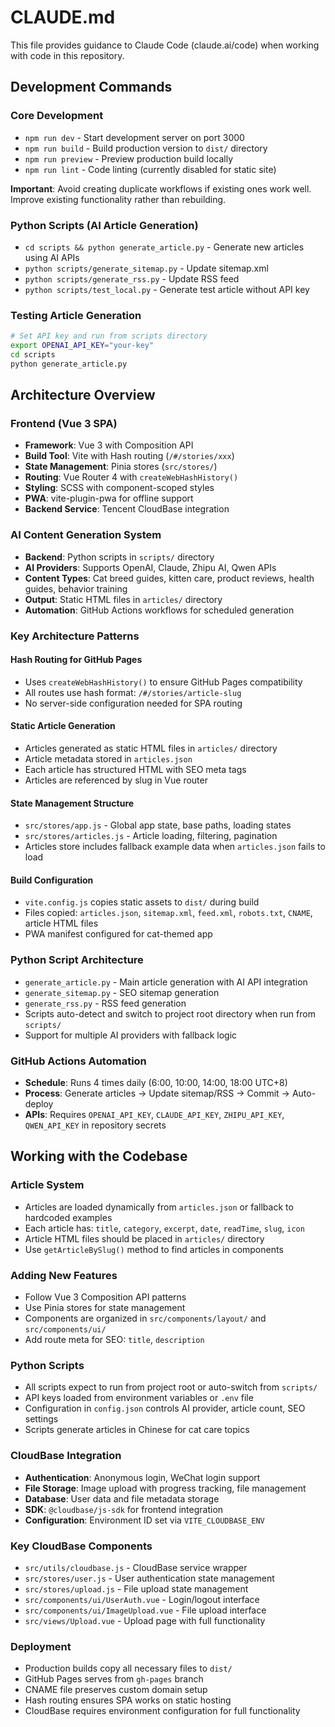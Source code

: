 # CLAUDE.md

This file provides guidance to Claude Code (claude.ai/code) when working with code in this repository.

## Development Commands

### Core Development
- `npm run dev` - Start development server on port 3000
- `npm run build` - Build production version to `dist/` directory
- `npm run preview` - Preview production build locally
- `npm run lint` - Code linting (currently disabled for static site)

**Important**: Avoid creating duplicate workflows if existing ones work well. Improve existing functionality rather than rebuilding.

### Python Scripts (AI Article Generation)
- `cd scripts && python generate_article.py` - Generate new articles using AI APIs
- `python scripts/generate_sitemap.py` - Update sitemap.xml
- `python scripts/generate_rss.py` - Update RSS feed
- `python scripts/test_local.py` - Generate test article without API key

### Testing Article Generation
```bash
# Set API key and run from scripts directory
export OPENAI_API_KEY="your-key"
cd scripts
python generate_article.py
```

## Architecture Overview

### Frontend (Vue 3 SPA)
- **Framework**: Vue 3 with Composition API
- **Build Tool**: Vite with Hash routing (`/#/stories/xxx`)
- **State Management**: Pinia stores (`src/stores/`)
- **Routing**: Vue Router 4 with `createWebHashHistory()`
- **Styling**: SCSS with component-scoped styles
- **PWA**: vite-plugin-pwa for offline support
- **Backend Service**: Tencent CloudBase integration

### AI Content Generation System
- **Backend**: Python scripts in `scripts/` directory
- **AI Providers**: Supports OpenAI, Claude, Zhipu AI, Qwen APIs
- **Content Types**: Cat breed guides, kitten care, product reviews, health guides, behavior training
- **Output**: Static HTML files in `articles/` directory
- **Automation**: GitHub Actions workflows for scheduled generation

### Key Architecture Patterns

#### Hash Routing for GitHub Pages
- Uses `createWebHashHistory()` to ensure GitHub Pages compatibility
- All routes use hash format: `/#/stories/article-slug`
- No server-side configuration needed for SPA routing

#### Static Article Generation
- Articles generated as static HTML files in `articles/` directory
- Article metadata stored in `articles.json`
- Each article has structured HTML with SEO meta tags
- Articles are referenced by slug in Vue router

#### State Management Structure
- `src/stores/app.js` - Global app state, base paths, loading states
- `src/stores/articles.js` - Article loading, filtering, pagination
- Articles store includes fallback example data when `articles.json` fails to load

#### Build Configuration
- `vite.config.js` copies static assets to `dist/` during build
- Files copied: `articles.json`, `sitemap.xml`, `feed.xml`, `robots.txt`, `CNAME`, article HTML files
- PWA manifest configured for cat-themed app

### Python Script Architecture
- `generate_article.py` - Main article generation with AI API integration
- `generate_sitemap.py` - SEO sitemap generation
- `generate_rss.py` - RSS feed generation
- Scripts auto-detect and switch to project root directory when run from `scripts/`
- Support for multiple AI providers with fallback logic

### GitHub Actions Automation
- **Schedule**: Runs 4 times daily (6:00, 10:00, 14:00, 18:00 UTC+8)
- **Process**: Generate articles → Update sitemap/RSS → Commit → Auto-deploy
- **APIs**: Requires `OPENAI_API_KEY`, `CLAUDE_API_KEY`, `ZHIPU_API_KEY`, `QWEN_API_KEY` in repository secrets

## Working with the Codebase

### Article System
- Articles are loaded dynamically from `articles.json` or fallback to hardcoded examples
- Each article has: `title`, `category`, `excerpt`, `date`, `readTime`, `slug`, `icon`
- Article HTML files should be placed in `articles/` directory
- Use `getArticleBySlug()` method to find articles in components

### Adding New Features
- Follow Vue 3 Composition API patterns
- Use Pinia stores for state management
- Components are organized in `src/components/layout/` and `src/components/ui/`
- Add route meta for SEO: `title`, `description`

### Python Scripts
- All scripts expect to run from project root or auto-switch from `scripts/`
- API keys loaded from environment variables or `.env` file
- Configuration in `config.json` controls AI provider, article count, SEO settings
- Scripts generate articles in Chinese for cat care topics

### CloudBase Integration
- **Authentication**: Anonymous login, WeChat login support
- **File Storage**: Image upload with progress tracking, file management
- **Database**: User data and file metadata storage
- **SDK**: `@cloudbase/js-sdk` for frontend integration
- **Configuration**: Environment ID set via `VITE_CLOUDBASE_ENV`

### Key CloudBase Components
- `src/utils/cloudbase.js` - CloudBase service wrapper
- `src/stores/user.js` - User authentication state management  
- `src/stores/upload.js` - File upload state management
- `src/components/ui/UserAuth.vue` - Login/logout interface
- `src/components/ui/ImageUpload.vue` - File upload interface
- `src/views/Upload.vue` - Upload page with full functionality

### Deployment
- Production builds copy all necessary files to `dist/`
- GitHub Pages serves from `gh-pages` branch
- CNAME file preserves custom domain setup
- Hash routing ensures SPA works on static hosting
- CloudBase requires environment configuration for full functionality